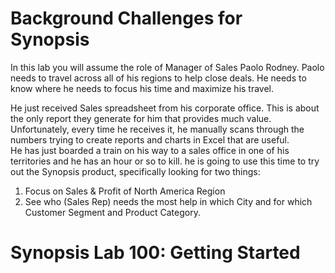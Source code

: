 # Background Challenges for Synopsis

In this lab you will assume the role of Manager of Sales Paolo Rodney. Paolo needs to travel across all of his regions to help close deals. He needs to know where he needs to focus his time and maximize his travel.

He just received Sales spreadsheet from his corporate office.  This is about the only report they generate for him that provides much value.  Unfortunately, every time he receives it, he manually scans through the numbers trying to create reports and charts in Excel that are useful.  
He has just boarded a train on his way to a sales office in one of his territories and he has an hour or so to kill.  he is going to use this time to try out the Synopsis product, specifically looking for two things:
1)	Focus on Sales & Profit of North America Region 
2)	See who (Sales Rep) needs the most help in which City and for which Customer Segment and Product Category.

# Synopsis Lab 100: Getting Started